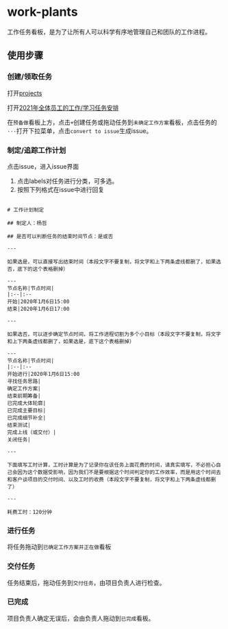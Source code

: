 # work-plants

工作任务看板，是为了让所有人可以科学有序地管理自己和团队的工作进程。

## 使用步骤

### 创建/领取任务

打开[projects](https://github.com/wjdh-platform/our-plants/projects)

打开[2021年全体员工的工作/学习任务安排](https://github.com/wjdh-platform/our-plants/projects/1)

在`预备做`看板上方，点击`+`创建任务或拖动任务到`未确定工作方案`看板，点击任务的`···`打开下拉菜单，点击`convert to issue`生成issue。

### 制定/追踪工作计划

点击issue，进入issue界面
1. 点击labels对任务进行分类，可多选。
2. 按照下列格式在issue中进行回复

```

# 工作计划制定

## 制定人：杨哲

## 是否可以判断任务的结束时间节点：是或否

---

如果选是，可以直接写出结束时间（本段文字不要复制，将文字和上下两条虚线都删了，如果选否，底下的这个表格删掉）

---
节点名称|节点时间|
|:--|:--
开始|2020年1月6日15:00
结束|2020年1月6日17:00

---

如果选否，可以逐步确定节点时间，将工作进程切割为多个小目标（本段文字不要复制，将文字和上下两条虚线都删了，如果选是，底下这个表格删掉）

---
节点名称|节点时间|
|:--|:--
开始进行|2020年1月6日15:00
寻找任务思路|
确定工作方案|
结束前期筹备|
已完成大体轮廓|
已完成主要目标|
已完成细节补全|
结束测试|
完成上线（或交付）|
关闭任务|

---

下面填写工时计算，工时计算是为了记录你在该任务上面花费的时间，请真实填写，不必担心自己会因为这个数据受影响，因为我们不是要根据这个时间判定你的工作效率，而是用这个时间去和客户谈项目的交付时间、以及工时的收费（本段文字不要复制，将文字和上下两条虚线都删了）

---

耗费工时：120分钟
```

### 进行任务

将任务拖动到`已确定工作方案并正在做`看板

### 交付任务

任务结束后，拖动任务到`交付任务`，由项目负责人进行检查。

### 已完成

项目负责人确定无误后，会由负责人拖动到`已完成`看板。
